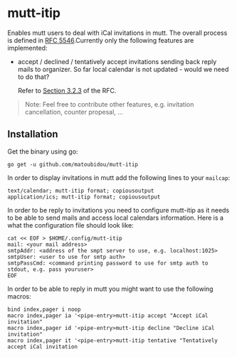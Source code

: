 # mutt-itip

Enables mutt users to deal with iCal invitations in mutt. The overall process is
defined in [RFC 5546](https://datatracker.ietf.org/doc/html/rfc5546).Currently
only the following features are implemented:

* accept / declined / tentatively accept invitations sending back reply mails to
  organizer. So far local calendar is not updated - would we need to do that?

  Refer to [Section
  3.2.3](https://datatracker.ietf.org/doc/html/rfc5546#section-3.2.3) of the
  RFC.


>Note: Feel free to contribute other features, e.g. invitation cancellation,
>counter propesal, ...
## Installation

Get the binary using go:

```
go get -u github.com/matoubidou/mutt-itip
```

In order to display invitations in mutt add the following lines to your
`mailcap`:

```
text/calendar; mutt-itip format; copiousoutput
application/ics; mutt-itip format; copiousoutput
```

In order to be reply to invitations you need to configure mutt-itip as it needs
to be able to send mails and access local calendars information. Here is a what
the configuration file should look like:

```
cat << EOF > $HOME/.config/mutt-itip
mail: <your mail address>
smtpAddr: <address of the smpt server to use, e.g. localhost:1025>
smtpUser: <user to use for smtp auth>
smtpPassCmd: <command printing password to use for smtp auth to stdout, e.g. pass youruser>
EOF
```

In order to be able to reply in mutt you might want to use the following macros:

```
bind index,pager i noop
macro index,pager ia '<pipe-entry>mutt-itip accept "Accept iCal invitation"
macro index,pager id '<pipe-entry>mutt-itip decline "Decline iCal invitation"
macro index,pager it '<pipe-entry>mutt-itip tentative "Tentatively accept iCal invitation
```